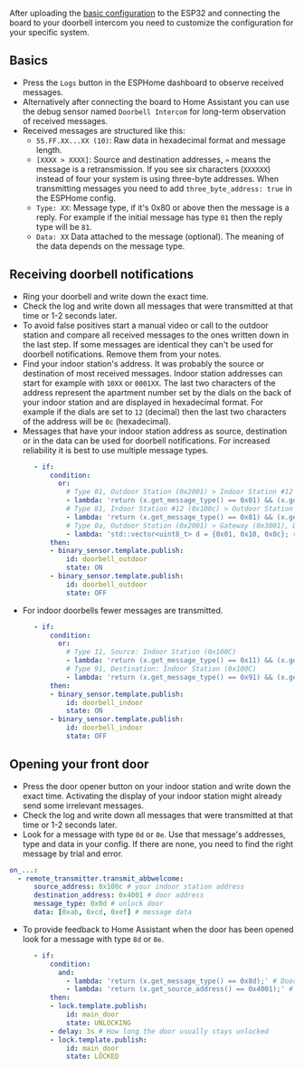 After uploading the [basic configuration](https://github.com/Mat931/esp32-doorbell-bus-interface/blob/main/how_to_flash.md#esphome-example-configuration) to the ESP32 and connecting the board to your doorbell intercom you need to customize the configuration for your specific system.

## Basics

- Press the `Logs` button in the ESPHome dashboard to observe received messages.
- Alternatively after connecting the board to Home Assistant you can use the debug sensor named `Doorbell Intercom` for long-term observation of received messages.
- Received messages are structured like this:
  - `55.FF.XX...XX (10)`: Raw data in hexadecimal format and message length.
  - `[XXXX > XXXX]`: Source and destination addresses, `»` means the message is a retransmission. If you see six characters (`XXXXXX`) instead of four your system is using three-byte addresses. When transmitting messages you need to add `three_byte_address: true` in the ESPHome config.
  - `Type: XX`: Message type, if it's 0x80 or above then the message is a reply. For example if the initial message has type `01` then the reply type will be `81`.
  - `Data: XX` Data attached to the message (optional). The meaning of the data depends on the message type.

## Receiving doorbell notifications

- Ring your doorbell and write down the exact time.
- Check the log and write down all messages that were transmitted at that time or 1-2 seconds later.
- To avoid false positives start a manual video or call to the outdoor station and compare all received messages to the ones written down in the last step. If some messages are identical they can't be used for doorbell notifications. Remove them from your notes.
- Find your indoor station's address. It was probably the source or destination of most received messages. Indoor station addresses can start for example with `10XX` or `0001XX`. The last two characters of the address represent the apartment number set by the dials on the back of your indoor station and are displayed in hexadecimal format. For example if the dials are set to `12` (decimal) then the last two characters of the address will be `0c` (hexadecimal).
- Messages that have your indoor station address as source, destination or in the data can be used for doorbell notifications. For increased reliability it is best to use multiple message types.

```yaml
      - if:
          condition:
            or:
              # Type 01, Outdoor Station (0x2001) > Indoor Station #12 (0x100c)
              - lambda: 'return (x.get_message_type() == 0x01) && (x.get_source_address() == 0x2001) && (x.get_destination_address() == 0x100c);'
              # Type 81, Indoor Station #12 (0x100c) > Outdoor Station (0x2001)
              - lambda: 'return (x.get_message_type() == 0x81) && (x.get_source_address() == 0x100c) && (x.get_destination_address() == 0x2001);'
              # Type 0a, Outdoor Station (0x2001) > Gateway (0x3001), Data contains indoor station address (0x10, 0x0c)
              - lambda: 'std::vector<uint8_t> d = {0x01, 0x10, 0x0c}; return (x.get_message_type() == 0x0A) && (x.get_source_address() == 0x2001) && (x.get_destination_address() == 0x3001) && (x.get_data() == d);'
          then:
          - binary_sensor.template.publish:
              id: doorbell_outdoor
              state: ON
          - binary_sensor.template.publish:
              id: doorbell_outdoor
              state: OFF
```

- For indoor doorbells fewer messages are transmitted.

```yaml
      - if:
          condition:
            or:
              # Type 11, Source: Indoor Station (0x100C)
              - lambda: 'return (x.get_message_type() == 0x11) && (x.get_source_address() == 0x100c);'
              # Type 91, Destination: Indoor Station (0x100C)
              - lambda: 'return (x.get_message_type() == 0x91) && (x.get_destination_address() == 0x100c);'
          then:
          - binary_sensor.template.publish:
              id: doorbell_indoor
              state: ON
          - binary_sensor.template.publish:
              id: doorbell_indoor
              state: OFF
```

## Opening your front door

- Press the door opener button on your indoor station and write down the exact time. Activating the display of your indoor station might already send some irrelevant messages.
- Check the log and write down all messages that were transmitted at that time or 1-2 seconds later.
- Look for a message with type `0d` or `0e`. Use that message's addresses, type and data in your config. If there are none, you need to find the right message by trial and error.

```yaml
on_...:
  - remote_transmitter.transmit_abbwelcome:
      source_address: 0x100c # your indoor station address
      destination_address: 0x4001 # door address
      message_type: 0x0d # unlock door
      data: [0xab, 0xcd, 0xef] # message data
```

- To provide feedback to Home Assistant when the door has been opened look for a message with type `8d` or `8e`.

```yaml
      - if:
          condition:
            and:
              - lambda: 'return (x.get_message_type() == 0x8d);' # Door opener response
              - lambda: 'return (x.get_source_address() == 0x4001);' # Door address
          then:
          - lock.template.publish:
              id: main_door
              state: UNLOCKING
          - delay: 3s # How long the door usually stays unlocked
          - lock.template.publish:
              id: main_door
              state: LOCKED
```
